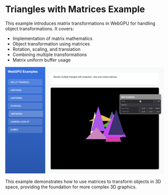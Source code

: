 # Triangles with Matrices Example

This example introduces matrix transformations in WebGPU for handling object transformations. It covers:

- Implementation of matrix mathematics
- Object transformation using matrices
- Rotation, scaling, and translation
- Combining multiple transformations
- Matrix uniform buffer usage

![Triangles with Matrices Example](../../../images/example-matrices.png)

This example demonstrates how to use matrices to transform objects in 3D space, providing the foundation for more complex 3D graphics. 